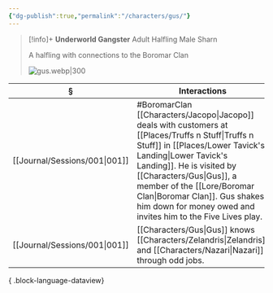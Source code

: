 ```yaml
---
{"dg-publish":true,"permalink":"/characters/gus/"}
---
```


> [!info]+
> **Underworld Gangster**
> Adult Halfling Male
> Sharn
> 
> A halfling with connections to the Boromar Clan
> 
> ![gus.webp|300](/img/user/z_attachments/gus.webp)

| §                                | Interactions                                                                                                                                                                                                                             |
| -------------------------------- | ---------------------------------------------------------------------------------------------------------------------------------------------------------------------------------------------------------------------------------------- |
| [[Journal/Sessions/001\|001]] | #BoromarClan [[Characters/Jacopo\|Jacopo]] deals with customers at [[Places/Truffs n Stuff\|Truffs n Stuff]] in [[Places/Lower Tavick's Landing\|Lower Tavick's Landing]]. He is visited by [[Characters/Gus\|Gus]], a member of the [[Lore/Boromar Clan\|Boromar Clan]]. Gus shakes him down for money owed and invites him to the Five Lives play. |
| [[Journal/Sessions/001\|001]] | [[Characters/Gus\|Gus]] knows [[Characters/Zelandris\|Zelandris]] and [[Characters/Nazari\|Nazari]] through odd jobs.                                                                                                                                                                             |

{ .block-language-dataview}